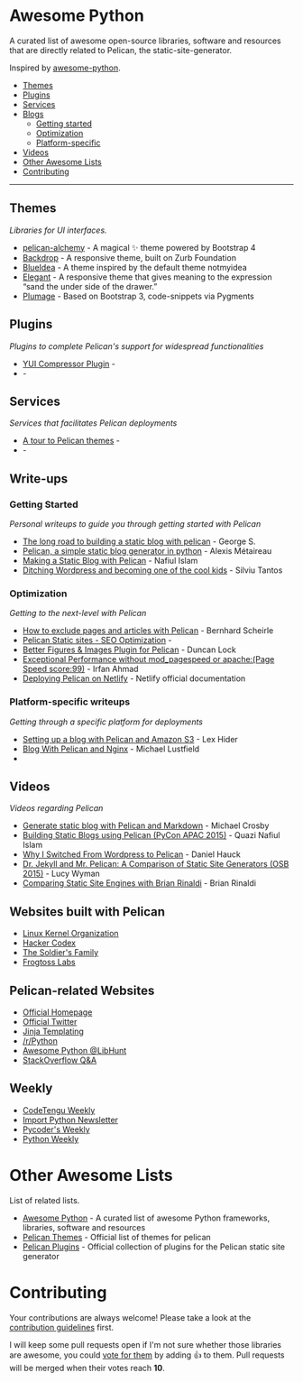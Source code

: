 # Awesome Python


A curated list of awesome open-source libraries, software and resources that are directly related to Pelican, the static-site-generator.

Inspired by [awesome-python](https://github.com/vinta/awesome-python).

- [Themes](#themes)
- [Plugins](#plugins)
- [Services](#services)
- [Blogs](#blogs)
    - [Getting started](#getting-started)
    - [Optimization](#optimization)
    - [Platform-specific](#platform-specific)
- [Videos](#videos)  
- [Other Awesome Lists](#other-awesome-lists)
- [Contributing](#contributing)

- - -

## Themes

*Libraries for UI interfaces.*

* [pelican-alchemy](https://github.com/nairobilug/pelican-alchemy/) - A magical :sparkles: theme powered by Bootstrap 4
* [Backdrop](https://github.com/getpelican/pelican-themes/tree/master/backdrop) - A responsive theme, built on Zurb Foundation
* [BlueIdea](https://github.com/blueicefield/pelican-blueidea) - A theme inspired by the default theme notmyidea
* [Elegant](https://github.com/talha131/pelican-elegant/) - A responsive theme that gives meaning to the expression “sand the under side of the drawer.”
* [Plumage](https://github.com/kdeldycke/plumage) - Based on Bootstrap 3, code-snippets via Pygments


## Plugins

*Plugins to complete Pelican's support for widespread functionalities*

* [YUI Compressor Plugin](https://github.com/getpelican/pelican-plugins/tree/master/yuicompressor) - 
* []() -


## Services

*Services that facilitates Pelican deployments*

* [A tour to Pelican themes](http://www.pelicanthemes.com/) -
* []() -


## Write-ups

### Getting Started

*Personal writeups to guide you through getting started with Pelican*

* [The long road to building a static blog with pelican](https://www.notionsandnotes.org/tech/web-development/pelican-static-blog-setup.html) - George S.
* [Pelican, a simple static blog generator in python](https://blog.notmyidea.org/pelican-a-simple-static-blog-generator-in-python.html) -  Alexis Métaireau
* [Making a Static Blog with Pelican](http://nafiulis.me/making-a-static-blog-with-pelican.html) - Nafiul Islam
* [Ditching Wordpress and becoming one of the cool kids](http://razius.com/articles/ditching-wordpress-and-becoming-one-of-the-cool-kids/) - Silviu Tantos


### Optimization

*Getting to the next-level with Pelican*

* [How to exclude pages and articles with Pelican](https://bernhard.scheirle.de/posts/2016/March/07/seo-how-to-exclude-pages-and-articles-with-pelican/) - Bernhard Scheirle
* [Pelican Static sites - SEO Optimization](https://blog.kmonsoor.com/pelican-how-to-make-seo-friendly/) -
* [Better Figures & Images Plugin for Pelican](http://duncanlock.net/blog/2013/05/29/better-figures-images-plugin-for-pelican/) - Duncan Lock
* [Exceptional Performance without mod_pagespeed or apache:(Page Speed score:99)](https://www.i.com.pk/exceptional-performance-without-mod_pagespeed-or-apache-page-speed-score99/) - Irfan Ahmad
* [Deploying Pelican on Netlify](https://www.netlify.com/blog/2015/10/15/a-step-by-step-guide-pelican-on-netlify/) - Netlify official documentation


### Platform-specific writeups

*Getting through a specific platform for deployments*

* [Setting up a blog with Pelican and Amazon S3](http://lexual.com/blog/setup-pelican-blog-on-s3/) - Lex Hider
* [Blog With Pelican and Nginx](https://michael.lustfield.net/nginx/blog-with-pelican-and-nginx) - Michael Lustfield 
* []()
## Videos

*Videos regarding Pelican*

* [Generate static blog with Pelican and Markdown](https://www.youtube.com/watch?v=LWjPMlXNLTw) - Michael Crosby
* [Building Static Blogs using Pelican (PyCon APAC 2015)](https://www.youtube.com/watch?v=lwc-3IjdUdg) - Quazi Nafiul Islam
* [Why I Switched From Wordpress to Pelican](https://www.youtube.com/watch?v=rpkkwwu13qY) - Daniel Hauck
* [Dr. Jekyll and Mr. Pelican: A Comparison of Static Site Generators (OSB 2015)](https://www.youtube.com/watch?v=4Yonwd98XW8) - Lucy Wyman
* [Comparing Static Site Engines with Brian Rinaldi](https://www.youtube.com/watch?v=R-fJWOO1bjE) - Brian Rinaldi

## Websites built with Pelican

* [Linux Kernel Organization](https://www.kernel.org/pelican.html)
* [Hacker Codex](https://hackercodex.com/)
* [The Soldier's Family](http://www.thesoldiersfamily.com/)
* [Frogtoss Labs    ](http://www.frogtoss.com/labs/)


## Pelican-related Websites

* [Official Homepage](https://blog.getpelican.com/)
* [Official Twitter](https://twitter.com/getpelican)
* [Jinja Templating](http://jinja.pocoo.org/)
* [/r/Python](https://www.reddit.com/r/python/)
* [Awesome Python @LibHunt](https://python.libhunt.com/)
* [StackOverflow Q&A](http://stackoverflow.com/questions/tagged/pelican)


## Weekly

* [CodeTengu Weekly](http://weekly.codetengu.com/)
* [Import Python Newsletter](http://importpython.com/newsletter/)
* [Pycoder's Weekly](http://pycoders.com/)
* [Python Weekly](http://www.pythonweekly.com/)

# Other Awesome Lists

List of related lists.

 * [Awesome Python](https://awesome-python.com/) - A curated list of awesome Python frameworks, libraries, software and resources
 * [Pelican Themes](https://github.com/getpelican/pelican-themes) - Official list of themes for pelican
 * [Pelican Plugins](https://github.com/getpelican/pelican-plugins) - Official collection of plugins for the Pelican static site generator

# Contributing

Your contributions are always welcome! Please take a look at the [contribution guidelines](https://github.com/kmonsoor/awesome-pelican/blob/master/CONTRIBUTING.md) first.

I will keep some pull requests open if I'm not sure whether those libraries are awesome, you could [vote for them](https://github.com/vinta/awesome-python/pulls) by adding :+1: to them. Pull requests will be merged when their votes reach **10**.
